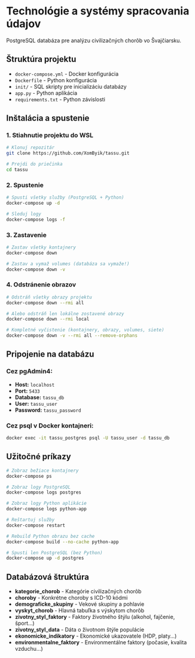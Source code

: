 # Technológie a systémy spracovania údajov

PostgreSQL databáza pre analýzu civilizačných chorôb vo Švajčiarsku.

## Štruktúra projektu

- `docker-compose.yml` - Docker konfigurácia
- `Dockerfile` - Python konfigurácia
- `init/` - SQL skripty pre inicializáciu databázy
- `app.py` - Python aplikácia
- `requirements.txt` - Python závislosti

## Inštalácia a spustenie

### 1. Stiahnutie projektu do WSL

```bash
# Klonuj repozitár
git clone https://github.com/XomByik/tassu.git

# Prejdi do priečinka
cd tassu
```

### 2. Spustenie

```bash
# Spusti všetky služby (PostgreSQL + Python)
docker-compose up -d

# Sleduj logy
docker-compose logs -f
```

### 3. Zastavenie

```bash
# Zastav všetky kontajnery
docker-compose down

# Zastav a vymaž volumes (databáza sa vymaže!)
docker-compose down -v
```

### 4. Odstránenie obrazov

```bash
# Odstráň všetky obrazy projektu
docker-compose down --rmi all

# Alebo odstráň len lokálne zostavené obrazy
docker-compose down --rmi local

# Kompletné vyčistenie (kontajnery, obrazy, volumes, siete)
docker-compose down -v --rmi all --remove-orphans
```

## Pripojenie na databázu

### Cez pgAdmin4:
- **Host:** `localhost`
- **Port:** `5433`
- **Database:** `tassu_db`
- **User:** `tassu_user`
- **Password:** `tassu_password`

### Cez psql v Docker kontajneri:
```bash
docker exec -it tassu_postgres psql -U tassu_user -d tassu_db
```

## Užitočné príkazy

```bash
# Zobraz bežiace kontajnery
docker-compose ps

# Zobraz logy PostgreSQL
docker-compose logs postgres

# Zobraz logy Python aplikácie
docker-compose logs python-app

# Reštartuj služby
docker-compose restart

# Rebuild Python obrazu bez cache
docker-compose build --no-cache python-app

# Spusti len PostgreSQL (bez Python)
docker-compose up -d postgres
```

## Databázová štruktúra

- **kategorie_chorob** - Kategórie civilizačných chorôb
- **choroby** - Konkrétne choroby s ICD-10 kódmi
- **demograficke_skupiny** - Vekové skupiny a pohlavie
- **vyskyt_chorob** - Hlavná tabuľka s výskytom chorôb
- **zivotny_styl_faktory** - Faktory životného štýlu (alkohol, fajčenie, šport...)
- **zivotny_styl_data** - Dáta o životnom štýle populácie
- **ekonomicke_indikatory** - Ekonomické ukazovatele (HDP, platy...)
- **environmentalne_faktory** - Environmentálne faktory (počasie, kvalita vzduchu...)
